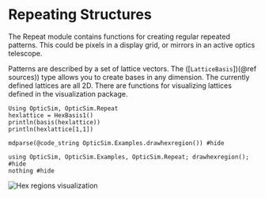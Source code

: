 # Repeating Structures

The Repeat module contains functions for creating regular repeated patterns. This could be pixels in a display grid, or mirrors in an active optics telescope.

Patterns are described by a set of lattice vectors. The ([`LatticeBasis`])(@ref sources)) type allows you to create bases in any dimension. The currently defined lattices are all 2D. There are functions for visualizing lattices defined in the visualization package.

```@example example
Using OpticSim, OpticSim.Repeat
hexlattice = HexBasis1()
println(basis(hexlattice))
println(hexlattice[1,1])
```

```@example highlight
mdparse(@code_string OpticSim.Examples.drawhexregion()) #hide
```
```@example example
using OpticSim, OpticSim.Examples, OpticSim.Repeat; drawhexregion();  #hide
nothing #hide
```

![Hex regions visualization](assets/repeat_example_hexregion.png)